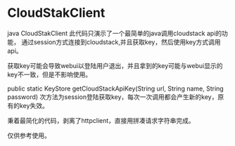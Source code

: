 # CloudStakClient
java CloudStakClient
此代码只演示了一个最简单的java调用cloudstack api的功能， 
通过session方式连接到cloudstack,并且获取key，然后使用key方式调用api。

获取key可能会导致webui以登陆用户退出，并且拿到的key可能与webui显示的key不一致，但是不影响使用。

public static KeyStore getCloudStackApiKey(String url, String name, String password)
次方法为session登陆获取key，每次一次调用都会产生新的key，原有的key失效。

秉着最简化的代码，剥离了httpclient，直接用拼凑请求字符串完成。

仅供参考使用。
